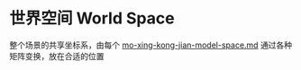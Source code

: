 # 世界空间 World Space

整个场景的共享坐标系，由每个 [mo-xing-kong-jian-model-space.md](mo-xing-kong-jian-model-space.md "mention") 通过各种矩阵变换，放在合适的位置
